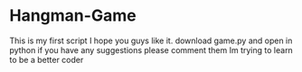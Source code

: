 # Hangman-Game
This is my first script I hope you guys like it.
download game.py and open in python
if you have any suggestions please comment them Im trying to learn to be a better coder
